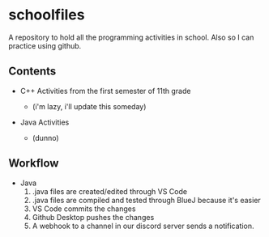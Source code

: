 # schoolfiles

A repository to hold all the programming activities in school.
Also so I can practice using github.


## Contents

* C++ Activities from the first semester of 11th grade
    * (i'm lazy, i'll update this someday)

* Java Activities
    * (dunno)

## Workflow

* Java
    1. .java files are created/edited through VS Code
    1. .java files are compiled and tested through BlueJ because it's easier
    1. VS Code commits the changes
    1. Github Desktop pushes the changes
    1. A webhook to a channel in our discord server sends a notification.



